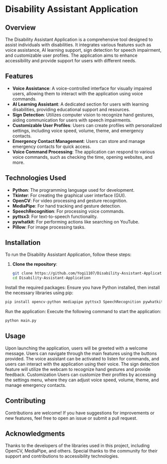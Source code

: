 # Disability Assistant Application

## Overview
The Disability Assistant Application is a comprehensive tool designed to assist individuals with disabilities. It integrates various features such as voice assistance, AI learning support, sign detection for speech impairment, and customizable user profiles. The application aims to enhance accessibility and provide support for users with different needs.

## Features
- **Voice Assistance**: A voice-controlled interface for visually impaired users, allowing them to interact with the application using voice commands.
- **AI Learning Assistant**: A dedicated section for users with learning disabilities, providing educational support and resources.
- **Sign Detection**: Utilizes computer vision to recognize hand gestures, aiding communication for users with speech impairments.
- **Customizable User Profiles**: Users can create profiles with personalized settings, including voice speed, volume, theme, and emergency contacts.
- **Emergency Contact Management**: Users can store and manage emergency contacts for quick access.
- **Voice Command Processing**: The application can respond to various voice commands, such as checking the time, opening websites, and more.

## Technologies Used
- **Python**: The programming language used for development.
- **Tkinter**: For creating the graphical user interface (GUI).
- **OpenCV**: For video processing and gesture recognition.
- **MediaPipe**: For hand tracking and gesture detection.
- **SpeechRecognition**: For processing voice commands.
- **pyttsx3**: For text-to-speech functionality.
- **pywhatkit**: For performing actions like searching on YouTube.
- **Pillow**: For image processing tasks.

## Installation
To run the Disability Assistant Application, follow these steps:

1. **Clone the repository**:
   ```bash
   git clone https://github.com/Yogi1107/Disability-Assistant-Application.git
   cd Disability-Assistant-Application
Install the required packages: Ensure you have Python installed, then install the necessary libraries using pip:

```bash
pip install opencv-python mediapipe pyttsx3 SpeechRecognition pywhatkit Pillow Flask
```

Run the application: Execute the following command to start the application:
```bash
python main.py
```

## Usage
Upon launching the application, users will be greeted with a welcome message.
Users can navigate through the main features using the buttons provided.
The voice assistant can be activated to listen for commands, and users can interact with the application using their voice.
The sign detection feature will utilize the webcam to recognize hand gestures and provide feedback.
Customization
Users can customize their profiles by accessing the settings menu, where they can adjust voice speed, volume, theme, and manage emergency contacts.

## Contributing
Contributions are welcome! If you have suggestions for improvements or new features, feel free to open an issue or submit a pull request.

## Acknowledgments
Thanks to the developers of the libraries used in this project, including OpenCV, MediaPipe, and others.
Special thanks to the community for their support and contributions to accessibility technologies.
